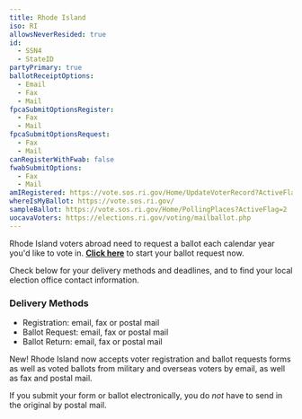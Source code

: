 ```yaml
---
title: Rhode Island
iso: RI
allowsNeverResided: true
id:
  - SSN4
  - StateID
partyPrimary: true
ballotReceiptOptions:
  - Email
  - Fax
  - Mail
fpcaSubmitOptionsRegister:
  - Fax
  - Mail
fpcaSubmitOptionsRequest:
  - Fax
  - Mail
canRegisterWithFwab: false
fwabSubmitOptions:
  - Fax
  - Mail
amIRegistered: https://vote.sos.ri.gov/Home/UpdateVoterRecord?ActiveFlag=0
whereIsMyBallot: https://vote.sos.ri.gov/
sampleBallot: https://vote.sos.ri.gov/Home/PollingPlaces?ActiveFlag=2
uocavaVoters: https://elections.ri.gov/voting/mailballot.php
---
```

Rhode Island voters abroad need to request a ballot each calendar year you'd like to vote in. **[Click here](https://www.votefromabroad.org)** to start your ballot request now.

Check below for your delivery methods and deadlines, and to find your local election office contact information.

### Delivery Methods

* Registration: email, fax or postal mail
* Ballot Request: email, fax or postal mail
* Ballot Return: email, fax or postal mail

New! Rhode Island now accepts voter registration and ballot requests forms as well as voted ballots from military and overseas voters by email, as well as fax and postal mail. 

If you submit your form or ballot electronically, you do *not* have to send in the original by postal mail. 
